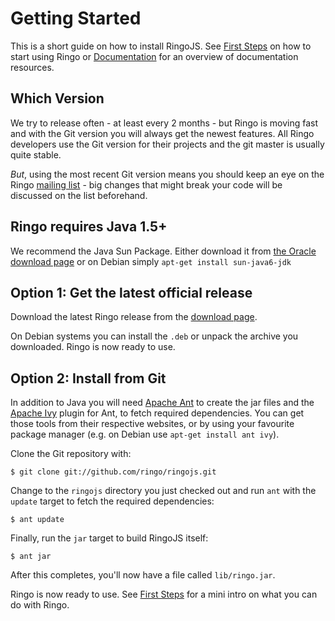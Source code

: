 # Getting Started

This is a short guide on how to install RingoJS. See [First Steps](documentation/first_steps) on how to start using Ringo or [Documentation](documentation) for an overview of documentation resources.

Which Version
-------------

We try to release often - at least every 2 months - but Ringo is moving fast and with the Git version you will always get the newest features. All Ringo developers use the Git version for their projects and the git master is usually quite stable.

*But*, using the most recent Git version means you should keep an eye on the Ringo [mailing list](http://groups.google.com/group/ringojs) - big changes that might break your code will be discussed on the list beforehand.

## Ringo requires Java 1.5+

We recommend the Java Sun Package. Either download it from [the Oracle download page](http://www.oracle.com/technetwork/java/javase/downloads/jdk6-jsp-136632.html) or on Debian simply `apt-get install sun-java6-jdk`

## Option 1: Get the latest official release

Download the latest Ringo release from the [download page](downloads).

On Debian systems you can install the `.deb` or unpack the archive you downloaded. Ringo is now ready to use.

## Option 2: Install from Git

In addition to Java you will need [Apache Ant](http://ant.apache.org/) to create the jar files and the [Apache Ivy](http://ant.apache.org/ivy/) plugin for Ant, to fetch required dependencies. You can get those tools from their respective websites, or by using your favourite package manager (e.g. on Debian use `apt-get install ant ivy`).

Clone the Git repository with:

    $ git clone git://github.com/ringo/ringojs.git

Change to the `ringojs` directory you just checked out and run `ant` with the `update` target to fetch the required dependencies:

    $ ant update

Finally, run the `jar` target to build RingoJS itself:

    $ ant jar

After this completes, you'll now have a file called `lib/ringo.jar`.

Ringo is now ready to use. See [First Steps](documentation/first_steps) for a mini intro on what you can do with Ringo.
